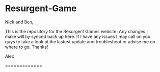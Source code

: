 Resurgent-Game
==============

Nick and Ben,

This is the repository for the Resurgent Games website. Any changes I make will by synced back up here. If I have any issues I may call on you guys to take a look at the lastest update and troubleshoot or advise me on where to go. Thanks!

Alec

=============
